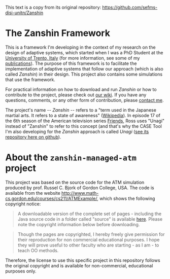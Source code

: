This text is a copy from its original repository: https://github.com/sefms-disi-unitn/Zanshin

The Zanshin Framework
=====================

This is a framework I'm developing in the context of my research on the design of adaptive systems, which started when I was a PhD Student at the [University of Trento, Italy](http://ict.unitn.it/) (for more information, see some of my [publications](http://disi.unitn.it/~vitorsouza/academia/)). The purpose of this framework is to facilitate the implementation of adaptive systems that follow our approach (which is also called _Zanshin_) in their design. This project also contains some simulations that use the framework.

For practical information on how to download and run _Zanshin_ or how to contribute to the project, please check out [our wiki](https://github.com/sefms-disi-unitn/Zanshin/wiki). If you have any questions, comments, or any other form of contribution, please [contact me](http://disi.unitn.it/~vitorsouza/).

The project's name -- _Zanshin_ -- refers to a "term used in the Japanese martial arts. It refers to a state of awareness" ([Wikipedia](http://en.wikipedia.org/wiki/Zanshin)). In episode 17 of the 6th season of the American television series [Friends](http://en.wikipedia.org/wiki/Friends), Ross uses "Unagi" instead of "Zanshin" to refer to this concept (and that's why the CASE Tool I'm also developing for the _Zanshin_ approach is called _Unagi_ ([see its repository here on github](https://github.com/sefms-disi-unitn/Unagi)).


About the `zanshin-managed-atm` project
=======================================

This project was based on the source code for the ATM simulation produced by prof. Russel C. Bjork of Gordon College, USA. The code is available from the website http://www.math-cs.gordon.edu/courses/cs211/ATMExample/, which shows the following copyright notice:

> A downloadable version of the complete set of pages - including the Java source code in a folder called "source" is available [here](http://www.cs.gordon.edu/local/courses/cs211/atmexample.tar). Please note the copyright information below before downloading.

> Though the pages are copyrighted, I hereby freely give permission for their reproduction for non commercial educational purposes. I hope they will prove useful to other faculty who are starting - as I am - to teach OO methods.

Therefore, the license to use this specific project in this repository follows the original copyright and is available for non-commercial, educational purposes only.
